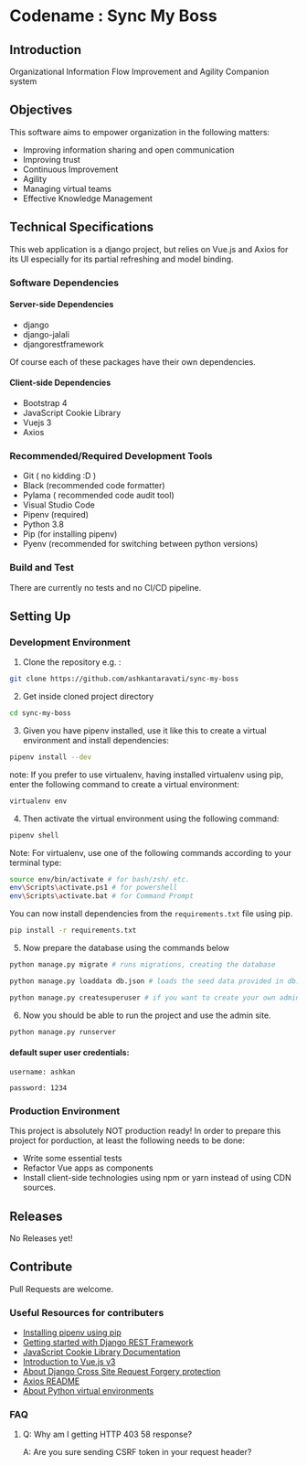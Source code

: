 # Codename : Sync My Boss

## Introduction

Organizational Information Flow Improvement and Agility Companion system

## Objectives

This software aims to empower organization in the following matters:

- Improving information sharing and open communication
- Improving trust
- Continuous Improvement
- Agility
- Managing virtual teams
- Effective Knowledge Management

## Technical Specifications
This web application is a django project, but relies on Vue.js and Axios for its UI especially for its partial refreshing and model binding.

### Software Dependencies

#### Server-side Dependencies
- django
- django-jalali
- djangorestframework

Of course each of these packages have their own dependencies.

#### Client-side Dependencies
- Bootstrap 4
- JavaScript Cookie Library
- Vuejs 3
- Axios


### Recommended/Required Development Tools

- Git ( no kidding :D )
- Black (recommended code formatter)
- Pylama ( recommended code audit tool)
- Visual Studio Code
- Pipenv (required)
- Python 3.8
- Pip (for installing pipenv)
- Pyenv (recommended for switching between python versions)

### Build and Test

There are currently no tests and no CI/CD pipeline.

## Setting Up

### Development Environment

1. Clone the repository
   e.g. :

```sh
git clone https://github.com/ashkantaravati/sync-my-boss
```

2. Get inside cloned project directory

```sh
cd sync-my-boss
```

3. Given you have pipenv installed, use it like this to create a virtual environment and install dependencies:

```sh
pipenv install --dev
```

note: If you prefer to use virtualenv, having installed virtualenv using pip, enter the following command to create a virtual environment:

```sh
virtualenv env
```

4. Then activate the virtual environment using the following command:

```sh
pipenv shell
```

Note: For virtualenv, use one of the following commands according to your terminal type:
```sh
source env/bin/activate # for bash/zsh/ etc.
env\Scripts\activate.ps1 # for powershell
env\Scripts\activate.bat # for Command Prompt
```
You can now install dependencies from the `requirements.txt` file using pip.

```sh
pip install -r requirements.txt
```

5. Now prepare the database using the commands below

```sh
python manage.py migrate # runs migrations, creating the database

python manage.py loaddata db.json # loads the seed data provided in db.json

python manage.py createsuperuser # if you want to create your own admin user
```

6. Now you should be able to run the project and use the admin site.

```sh
python manage.py runserver
```

#### default super user credentials:

`username: ashkan`

`password: 1234`

### Production Environment

This project is absolutely NOT production ready!
In order to prepare this project for porduction, at least the following needs to be done:

- Write some essential tests
- Refactor Vue apps as components
- Install client-side technologies using npm or yarn instead of using CDN sources.

## Releases
No Releases yet!

## Contribute

Pull Requests are welcome.

### Useful Resources for contributers
- [Installing pipenv using pip](https://pipenv-fork.readthedocs.io/en/latest/install.html#pragmatic-installation-of-pipenv)
- [Getting started with Django REST Framework](https://www.django-rest-framework.org/tutorial/quickstart/)
- [JavaScript Cookie Library Documentation](https://github.com/js-cookie/js-cookie/tree/latest#readme)
- [Introduction to Vue.js v3](https://v3.vuejs.org/guide/introduction.html)
- [About Django Cross Site Request Forgery protection](https://docs.djangoproject.com/en/3.1/ref/csrf/#module-django.middleware.csrf)
- [Axios README](https://github.com/axios/axios)
- [About Python virtual environments](https://realpython.com/python-virtual-environments-a-primer/)

### FAQ
1. Q: Why am I getting HTTP 403 58 response?

    A: Are you sure sending CSRF token in your request header? 
